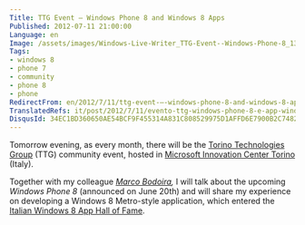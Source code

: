 ```yaml
---
Title: TTG Event – Windows Phone 8 and Windows 8 Apps
Published: 2012-07-11 21:00:00
Language: en
Image: /assets/images/Windows-Live-Writer_TTG-Event--Windows-Phone-8_13DE4_TTG_Logo_trasp_thumb.png
Tags:
- windows 8
- phone 7
- community
- phone 8
- phone
RedirectFrom: en/2012/7/11/ttg-event-–-windows-phone-8-and-windows-8-apps.aspx
TranslatedRefs: it/post/2012/7/11/evento-ttg-windows-phone-8-e-app-windows-8.md
DisqusId: 34EC1BD360650AE54BCF9F455314A831C808529975D1AFFD6E7900B2C7482080
---
```

Tomorrow evening, as every month, there will be the <a href="http://www.torinotechnologiesgroup.it" target="_blank">Torino Technologies Group</a> (TTG) community event, hosted in <a href="http://www.mictorino.it/web/" target="_blank">Microsoft Innovation Center Torino</a> (Italy).

Together with my colleague *<a href="http://marcobodoira.blogspot.it/" target="_blank">Marco Bodoira</a>,* I will talk about the upcoming *Windows Phone 8* (announced on June 20th) and will share my experience on developing a Windows 8 Metro-style application, which entered the <a href="http://it.windows8app.eu/" target="_blank">Italian Windows 8 App Hall of Fame</a>.